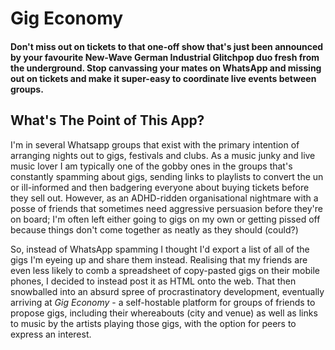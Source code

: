 # Gig Economy
#### Don't miss out on tickets to that one-off show that's just been announced by your favourite New-Wave German Industrial Glitchpop duo fresh from the underground. Stop canvassing your mates on WhatsApp and missing out on tickets and make it super-easy to coordinate live events between groups.

## What's The Point of This App?
I'm in several Whatsapp groups that exist with the primary intention of arranging nights out to gigs, festivals and clubs. As a music junky and live music lover I am typically one of the gobby ones in the groups that's constantly spamming about gigs, sending links to playlists to convert the un or ill-informed and then badgering everyone about buying tickets before they sell out. However, as an ADHD-ridden organisational nightmare with a posse of friends that sometimes need aggressive persuasion before they're on board; I'm often left either going to gigs on my own or getting pissed off because things don't come together as neatly as they should (could?)

So, instead of WhatsApp spamming I thought I'd export a list of all of the gigs I'm eyeing up and share them instead. Realising that my friends are even less likely to comb a spreadsheet of copy-pasted gigs on their mobile phones, I decided to instead post it as HTML onto the web. That then snowballed into an absurd spree of procrastinatory development, eventually arriving at *Gig Economy* - a self-hostable platform for groups of friends to propose gigs, including their whereabouts (city and venue) as well as links to music by the artists playing those gigs, with the option for peers to express an interest.
